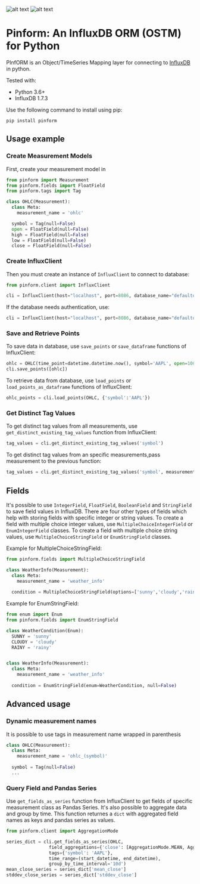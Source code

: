 ![alt text][pypi_version] ![alt text][licence_version]

# Pinform: An InfluxDB ORM (OSTM) for Python

PInfORM is an Object/TimeSeries Mapping layer for connecting to [InfluxDB](https://www.influxdata.com/) in python.

Tested with:
* Python 3.6+
* InfluxDB 1.7.3

Use the following command to install using pip:
```
pip install pinform
```

## Usage example
### Create Measurement Models
First, create your measurement model in 
```python
from pinform import Measurement
from pinform.fields import FloatField
from pinform.tags import Tag

class OHLC(Measurement):
  class Meta:
    measurement_name = 'ohlc'

  symbol = Tag(null=False)
  open = FloatField(null=False)
  high = FloatField(null=False)
  low = FloatField(null=False)
  close = FloatField(null=False)
```

### Create InfluxClient
Then you must create an instance of `InfluxClient` to connect to database:
```python
from pinform.client import InfluxClient

cli = InfluxClient(host="localhost", port=8086, database_name="defaultdb")
```

If the database needs authentication, use:
```python
cli = InfluxClient(host="localhost", port=8086, database_name="defaultdb", username='your db username', password='your db password')
```


### Save and Retrieve Points
To save data in database, use `save_points` or `save_dataframe` functions of InfluxClient:
```python
ohlc = OHLC(time_point=datetime.datetime.now(), symbol='AAPL', open=100.6, high=102.5, low=90.4, close=94.2)
cli.save_points([ohlc])
```

To retrieve data from database, use `load_points` or `load_points_as_dataframe` functions of InfluxClient:
```python
ohlc_points = cli.load_points(OHLC, {'symbol':'AAPL'})
```

### Get Distinct Tag Values
To get distinct tag values from all measurements, use `get_distinct_existing_tag_values` function from InfluxClient:
```python
tag_values = cli.get_distinct_existing_tag_values('symbol')
```

To get distinct tag values from an specific measurements,pass measurement to the previous function:
```python
tag_values = cli.get_distinct_existing_tag_values('symbol', measurement=OHLC)
```



## Fields
It's possible to use `IntegerField`, `FloatField`, `BooleanField` and `StringField` to save field values in InfluxDB.
There are four other types of fields which help with storing fields with specific integer or string values. To create a field with multiple choice integer values, use `MultipleChoiceIntegerField` or `EnumIntegerField` classes. To create a field with multiple choice string values, use `MultipleChoiceStringField` or `EnumStringField` classes.

Example for MultipleChoiceStringField:
```python
from pinform.fields import MultipleChoiceStringField

class WeatherInfo(Measurement):
  class Meta:
    measurement_name = 'weather_info'
  
  condition = MultipleChoiceStringField(options=['sunny','cloudy','rainy'], null=False)

```

Example for EnumStringField:
```python
from enum import Enum
from pinform.fields import EnumStringField

class WeatherCondition(Enum):
  SUNNY = 'sunny'
  CLOUDY = 'cloudy'
  RAINY = 'rainy'


class WeatherInfo(Measurement):
  class Meta:
    measurement_name = 'weather_info'
  
  condition = EnumStringField(enum=WeatherCondition, null=False)

```



## Advanced usage

### Dynamic measurement names
It is possible to use tags in measurement name wrapped in parenthesis
```python
class OHLC(Measurement):
  class Meta:
    measurement_name = 'ohlc_(symbol)'
  
  symbol = Tag(null=False)
  ...
```

### Query Field and Pandas Series
Use `get_fields_as_series` function from InfluxClient to get fields of specific measurement class as Pandas Series. It's also possible to aggregate data and group by time. This function returnes a `dict` with aggregated field names as keys and pandas series as values.
```python
from pinform.client import AggregationMode

series_dict = cli.get_fields_as_series(OHLC, 
                field_aggregations={'close': [AggregationMode.MEAN, AggregationMode.STDDEV]},
                tags={'symbol': 'AAPL'},
                time_range=(start_datetime, end_datetime),
                group_by_time_interval='10d')
mean_close_series = series_dict['mean_close']
stddev_close_series = series_dict['stddev_close']
```



[pypi_version]: https://img.shields.io/pypi/v/pinform.svg "PYPI version"
[licence_version]: https://img.shields.io/badge/license-MIT%20v2-brightgreen.svg "MIT Licence"
